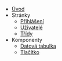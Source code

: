 - [Úvod](cs/)
- Stránky
    - [Přihlášení](cs/pages/login/)
    - [Uživatelé](cs/pages/users/) 
    - [Třídy](cs/pages/classes/)
- Komponenty
    - [Datová tabulka](cs/components/materialTable/)
    - [Tlačítko](cs/components/button/)
